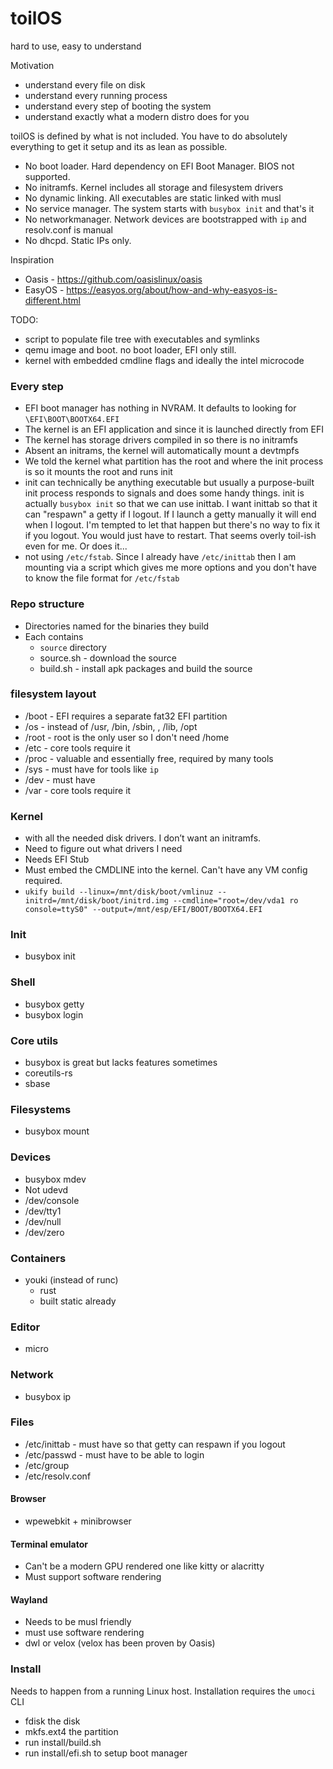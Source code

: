 # toilOS

hard to use, easy to understand

Motivation
* understand every file on disk
* understand every running process
* understand every step of booting the system
* understand exactly what a modern distro does for you

toilOS is defined by what is not included. You have to do absolutely everything to get it setup and its as lean as possible.
* No boot loader. Hard dependency on EFI Boot Manager. BIOS not supported.
* No initramfs. Kernel includes all storage and filesystem drivers
* No dynamic linking. All executables are static linked with musl
* No service manager. The system starts with `busybox init` and that's it
* No networkmanager. Network devices are bootstrapped with `ip` and resolv.conf is manual
* No dhcpd. Static IPs only.

Inspiration
* Oasis - https://github.com/oasislinux/oasis
* EasyOS - https://easyos.org/about/how-and-why-easyos-is-different.html

TODO:
* script to populate file tree with executables and symlinks
* qemu image and boot. no boot loader, EFI only still.
* kernel with embedded cmdline flags and ideally the intel microcode


### Every step
* EFI boot manager has nothing in NVRAM. It defaults to looking for `\EFI\BOOT\BOOTX64.EFI`
* The kernel is an EFI application and since it is launched directly from EFI
* The kernel has storage drivers compiled in so there is no initramfs
* Absent an initrams, the kernel will automatically mount a devtmpfs
* We told the kernel what partition has the root and where the init process is so it mounts the root and runs init
* init can technically be anything executable but usually a purpose-built init process responds to signals and does some handy things. init is actually `busybox init` so that we can use inittab. I want inittab so that it can "respawn" a getty if I logout. If I launch a getty manually it will end when I logout. I'm tempted to let that happen but there's no way to fix it if you logout. You would just have to restart. That seems overly toil-ish even for me. Or does it...
* not using `/etc/fstab`. Since I already have `/etc/inittab` then I am mounting via a script which gives me more options and you don't have to know the file format for `/etc/fstab`

### Repo structure
* Directories named for the binaries they build
* Each contains
    * `source` directory
    * source.sh - download the source
    * build.sh - install apk packages and build the source

###  filesystem layout
* /boot - EFI requires a separate fat32 EFI partition
* /os - instead of /usr, /bin, /sbin, , /lib, /opt
* /root - root is the only user so I don't need /home
* /etc - core tools require it
* /proc - valuable and essentially free, required by many tools
* /sys - must have for tools like `ip`
* /dev - must have
* /var - core tools require it



### Kernel
* with all the needed disk drivers. I don’t want an initramfs.
* Need to figure out what drivers I need
* Needs EFI Stub
* Must embed the CMDLINE into the kernel. Can't have any VM config required.
* `ukify build --linux=/mnt/disk/boot/vmlinuz --initrd=/mnt/disk/boot/initrd.img --cmdline="root=/dev/vda1 ro console=ttyS0" --output=/mnt/esp/EFI/BOOT/BOOTX64.EFI`

### Init
* busybox init

### Shell
* busybox getty
* busybox login

### Core utils
* busybox is great but lacks features sometimes
* coreutils-rs
* sbase

### Filesystems
* busybox mount

### Devices
* busybox mdev
* Not udevd
* /dev/console
* /dev/tty1
* /dev/null
* /dev/zero

### Containers
* youki (instead of runc)
    * rust
    * built static already

### Editor
* micro

### Network
* busybox ip

### Files
* /etc/inittab - must have so that getty can respawn if you logout
* /etc/passwd - must have to be able to login
* /etc/group
* /etc/resolv.conf


#### Browser
* wpewebkit + minibrowser

#### Terminal emulator
* Can't be a modern GPU rendered one like kitty or alacritty
* Must support software rendering

#### Wayland
* Needs to be musl friendly
* must use software rendering
* dwl or velox (velox has been proven by Oasis)


### Install
Needs to happen from a running Linux host. Installation requires the `umoci` CLI

* fdisk the disk
* mkfs.ext4 the partition
* run install/build.sh
* run install/efi.sh to setup boot manager
